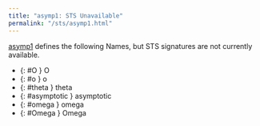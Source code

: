 ```yaml
---
title: "asymp1: STS Unavailable"
permalink: "/sts/asymp1.html"
---
```






[asymp1](/cd/asymp1)
defines the following Names, but STS signatures are not currently available.


 *  {: #O } O
 *  {: #o } o
 *  {: #theta } theta
 *  {: #asymptotic } asymptotic
 *  {: #omega } omega
 *  {: #Omega } Omega